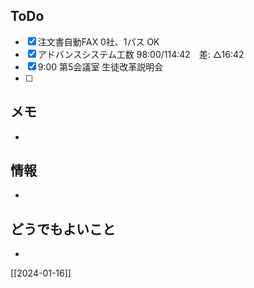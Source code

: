 ## ToDo
- [x] 注文書自動FAX 0社、1パス OK
- [X] アドバンスシステム工数 98:00/114:42　差: △16:42
- [x] 9:00 第5会議室 生徒改革説明会
- [ ] 


## メモ
- 


## 情報
- 


## どうでもよいこと
- 


[[2024-01-16]]

